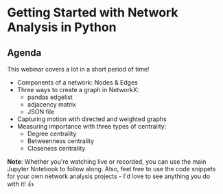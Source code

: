 # Getting Started with Network Analysis in Python


## Agenda

This webinar covers a lot in a short period of time!

* Components of a network: Nodes & Edges
* Three ways to create a graph in NetworkX:
    * pandas edgelist
    * adjacency matrix
    * JSON file
* Capturing motion with directed and weighted graphs
* Measuring importance with three types of centrality:
    * Degree centrality
    * Betweenness centrality
    * Closeness centrality

**Note**: Whether you're watching live or recorded, you can use the main Jupyter Notebook to follow along. Also, feel free to use the code snippets for your own network analysis projects - I'd love to see anything you do with it! 👍

